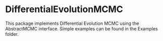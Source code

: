 # DifferentialEvolutionMCMC
This package implements Differential Evolution MCMC using the AbstractMCMC interface. Simple examples can be found in the Examples folder. 
